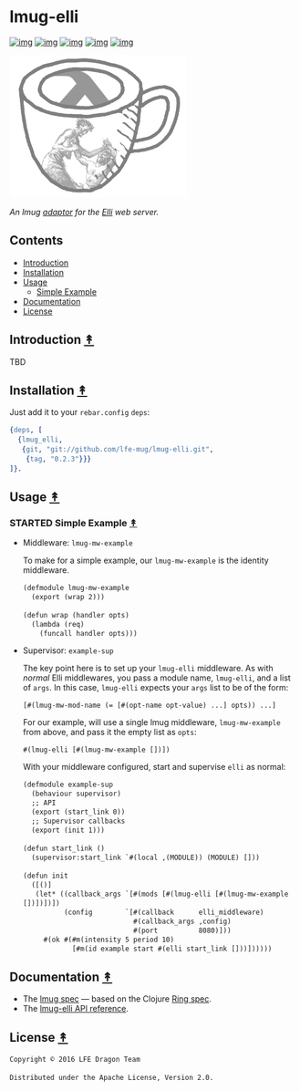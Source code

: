 
# lmug-elli

[![img](https://travis-ci.org/lfe-mug/lmug-elli.svg)](https://travis-ci.org/lfe-mug/lmug-elli)
[![img](https://img.shields.io/github/tag/lfe-mug/lmug-elli.svg)](https://github.com/lfe-mug/lmug-elli/releases/latest)
[![img](https://img.shields.io/badge/erlang-%E2%89%A5R16B03-1-red.svg)](http://www.erlang.org/downloads)
[![img](https://img.shields.io/badge/docs-67%25-green.svg)](http://lfe-mug.github.io/elli-lmug)
[![img](https://img.shields.io/badge/license-Apache-blue.svg)](LICENSE)

[![img](resources/images/lmug-elli.png)](resources/images/lmug-elli-large.png)

*An lmug [adaptor](https://github.com/lfe-mug/lmug#adaptors-) for the [Elli](https://github.com/knutin/elli) web server.*

## Contents

-   [Introduction](#introduction-)
-   [Installation](#installation-)
-   [Usage](#usage-)
    -   [Simple Example](#simple-example-)
-   [Documentation](#documentation-)
-   [License](#license-)

## Introduction [↟](#contents)

TBD

## Installation [↟](#contents)

Just add it to your `rebar.config` `deps`:

```erlang
{deps, [
  {lmug_elli,
   {git, "git://github.com/lfe-mug/lmug-elli.git",
    {tag, "0.2.3"}}}
]}.
```

## Usage [↟](#contents)

### STARTED Simple Example [↟](#contents)

-   Middleware: `lmug-mw-example`

    To make for a simple example, our `lmug-mw-example` is the identity middleware.
    
    ```lfe
    (defmodule lmug-mw-example
      (export (wrap 2)))
    
    (defun wrap (handler opts)
      (lambda (req)
        (funcall handler opts)))
    ```

-   Supervisor: `example-sup`

    The key point here is to set up your `lmug-elli` middleware.  As with *normal*
    Elli middlewares, you pass a module name, `lmug-elli`, and a list of `args`.  In
    this case, `lmug-elli` expects your `args` list to be of the form:
    
    ```lfe
    [#(lmug-mw-mod-name (= [#(opt-name opt-value) ...] opts)) ...]
    ```
    
    For our example, will use a single lmug middleware, `lmug-mw-example` from
    above, and pass it the empty list as `opts`:
    
        #(lmug-elli [#(lmug-mw-example [])])
    
    With your middleware configured, start and supervise `elli` as normal:
    
    ```lfe
    (defmodule example-sup
      (behaviour supervisor)
      ;; API
      (export (start_link 0))
      ;; Supervisor callbacks
      (export (init 1)))
    
    (defun start_link ()
      (supervisor:start_link `#(local ,(MODULE)) (MODULE) []))
    
    (defun init
      ([()]
       (let* ((callback_args `[#(mods [#(lmug-elli [#(lmug-mw-example [])])])])
              (config        `[#(callback      elli_middleware)
                               #(callback_args ,config)
                               #(port          8080)]))
         #(ok #(#m(intensity 5 period 10)
                [#m(id example start #(elli start_link []))])))))
    ```

## Documentation [↟](#contents)

-   The [lmug spec](https://github.com/lfe-mug/lmug/blob/master/docs/SPEC.md) — based on the Clojure [Ring spec](https://github.com/ring-clojure/ring/blob/master/SPEC).
-   The [lmug-elli API reference](http://lfe-mug.github.io/lmug-elli).

## License [↟](#contents)

    Copyright © 2016 LFE Dragon Team
    
    Distributed under the Apache License, Version 2.0.

